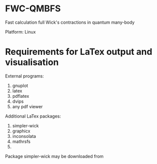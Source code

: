 # FWC-QMBFS
Fast calculation full Wick's contractions in quantum many-body

Platform: Linux

# Requirements for LaTex output and visualisation

External programs: 
1) gnuplot 
2) latex 
3) pdflatex
4) dvips
5) any pdf viewer 

Additional LaTex packages: 
1) simpler-wick
2) graphicx
3) inconsolata
4) mathrsfs
5) 

Package simpler-wick may be downloaded from 
